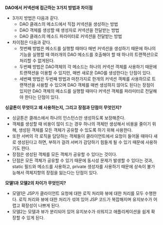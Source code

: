**DAO에서 커넥션에 접근하는 3가지 방법과 차이점**
- 3가지 방법은 다음과 같다.
  - DAO 클래스의 메소드에서 직접 커넥션을 생성하는 방법
  - DAO 객체를 생성할 때 생성자로 커넥션을 전달받는 방법
  - DAO 클래스의 메소드 파라미터로 커넥션을 전달받는 방법
- 차이점은 다음과 같다.
  - 첫번째 방법은 메소드를 실행할 때마다 매번 커넥션을 생성하기 때문에 하나의 기능을 실행할 때 여러개의 DAO 메소드를 호출해야 할 때 하나의 트랜잭션으로 처리할 수 없게된다.
  - 두번째 방법은 DAO객체의 각 메소드는 하나의 커넥션 객체를 사용하기 때문에 트랜잭션을 이용할 수 있지만, 매번 새로운 DAO를 생성한다는 단점이 있다.
  - 세번째 방법은 두번째 방법과 마찬가지로 한개의 커넥션 객체를 사용하므로 트랜잭션을 사용할 수 있으며 DAO 객체를 매번 생성하지 않아도 된다는 장점이 있지만 DAO 객체의 메소드를 실행할 때마다 커넥션 객체를 파라미터로 전달해야 한다는 단점이 있다.
 
**싱글톤이 무엇이고 왜 사용하는지, 그리고 장점과 단점이 무엇인지?**
- 싱글톤은 클래스에서 하나의 인스턴스만 생성하도록 보장해준다.
- 객체를 생성할 때 비용이 많이 드는 경우 하나의 객체만 생성해서 비용을 줄이기 위해, 생성된 객체를 모든 객체가 공유할 수 있도록 하기 위해 사용한다.
- 또한 서버의 각 로직을 담당하는 객체들이 클라이언트에서 요청이 들어올 때마다 새로 생성된다고 하면, 부하가 걸려 서버가 감당하기 힘들게 될 수 있기 때문에 사용하기도 한다.
- 장점은 생성된 객체를 모든 객체가 공유할 수 있다는 것이다.
- 단점은 모든 객체가 공유할 수 있기 때문에 동시성 문제가 발생할 수 있다는 것과, static 필드와 메소드를 사용하고, private 생성자를 사용하기 때문에 상속이 불가능해서 객체지향의 장점을 잃는다는 단점이 있다.

**모델1과 모델2의 차이가 무엇인지?**
- 모델1은 JSP가 클라이언트 요청에 대한 로직 처리와 뷰에 대한 처리를 모두 수행한다. 로직 처리와 뷰에 대한 처리가 섞여 있어 JSP 코드가 복잡해지며 유지보수가 어렵고 확장성이 나쁘게 된다.
- 모델2는 모델과 뷰가 분리되어 있어 유지보수가 쉬워지고 애플리케이션을 쉽게 확장할 수 있게 된다.
